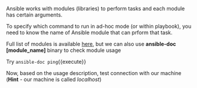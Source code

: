 Ansible works with modules (libraries) to perform tasks and each module has certain arguments.

To specify which command to run in ad-hoc mode (or within playbook), you need to know the name of Ansible module that can prform that task.

Full list of modules is available [here](http://docs.ansible.com/ansible/modules_by_category.html), but we can also use **ansible-doc [module_name]** binary to check module usage 

Try `ansible-doc ping`{{execute}}

Now, based on the usage description, test connection with our machine (**Hint** - our machine is called *localhost*)